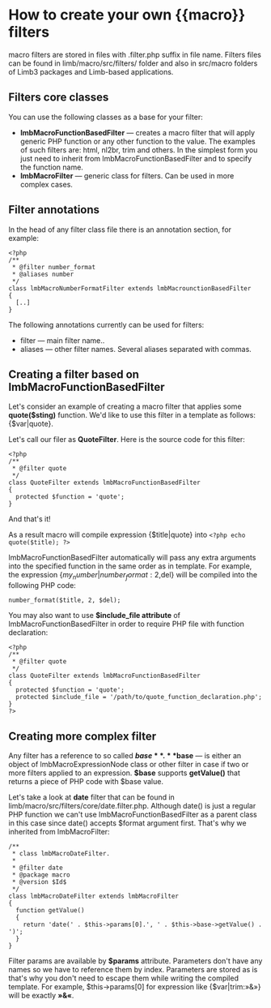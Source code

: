 # How to create your own {{macro}} filters
macro filters are stored in files with .filter.php suffix in file name. Filters files can be found in limb/macro/src/filters/ folder and also in src/macro folders of Limb3 packages and Limb-based applications.

## Filters core classes
You can use the following classes as a base for your filter:

* **lmbMacroFunctionBasedFilter** — creates a macro filter that will apply generic PHP function or any other function to the value. The examples of such filters are: html, nl2br, trim and others. In the simplest form you just need to inherit from lmbMacroFunctionBasedFilter and to specify the function name.
* **lmbMacroFilter** — generic class for filters. Can be used in more complex cases.

## Filter annotations
In the head of any filter class file there is an annotation section, for example:

    <?php 
    /**
     * @filter number_format
     * @aliases number
     */ 
    class lmbMacroNumberFormatFilter extends lmbMacrounctionBasedFilter
    {
      [..]
    }

The following annotations currently can be used for filters:

* filter — main filter name..
* aliases — other filter names. Several aliases separated with commas.

## Creating a filter based on lmbMacroFunctionBasedFilter
Let's consider an example of creating a macro filter that applies some **quote($sting)** function. We'd like to use this filter in a template as follows: {$var|quote}.

Let's call our filer as **QuoteFilter**. Here is the source code for this filter:

    <?php 
    /**
     * @filter quote
     */ 
    class QuoteFilter extends lmbMacroFunctionBasedFilter
    {
      protected $function = 'quote';
    }

And that's it!

As a result macro will compile expression {$title|quote} into `<?php echo quote($title); ?>`

lmbMacroFunctionBasedFilter automatically will pass any extra arguments into the specified function in the same order as in template. For example, the expression {$my_number|number_format:2,$del} will be compiled into the following PHP code:

    number_format($title, 2, $del);

You may also want to use **$include_file attribute** of lmbMacroFunctionBasedFilter in order to require PHP file with function declaration:

    <?php 
    /**
     * @filter quote
     */ 
    class QuoteFilter extends lmbMacroFunctionBasedFilter
    {
      protected $function = 'quote';
      protected $include_file = '/path/to/quote_function_declaration.php';
    }  
    ?>

## Creating more complex filter
Any filter has a reference to so called **$base**. **$base** — is either an object of lmbMacroExpressionNode class or other filter in case if two or more filters applied to an expression. **$base** supports **getValue()** that returns a piece of PHP code with $base value.

Let's take a look at **date** filter that can be found in limb/macro/src/filters/core/date.filter.php. Although date() is just a regular PHP function we can't use lmbMacroFunctionBasedFilter as a parent class in this case since date() accepts $format argument first. That's why we inherited from lmbMacroFilter:

    /**
     * class lmbMacroDateFilter.
     *
     * @filter date
     * @package macro
     * @version $Id$
     */ 
    class lmbMacroDateFilter extends lmbMacroFilter
    {
      function getValue()
      {
        return 'date(' . $this->params[0].', ' . $this->base->getValue() . ')';
      }  
    } 

Filter params are available by **$params** attribute. Parameters don't have any names so we have to reference them by index. Parameters are stored as is that's why you don't need to escape them while writing the compiled template. For example, $this→params[0] for expression like {$var|trim:»&»} will be exactly **»&«**.
